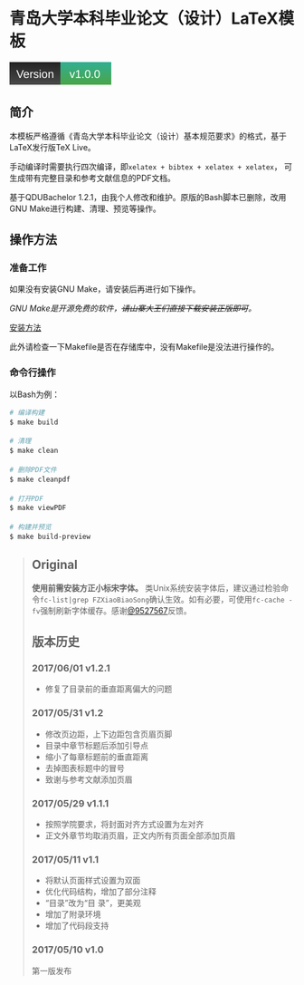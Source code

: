 # 青岛大学本科毕业论文（设计）LaTeX模板

![Version_1.0.0](.github/info/version.svg)

## 简介 
本模板严格遵循《青岛大学本科毕业论文（设计）基本规范要求》的格式，基于LaTeX发行版TeX Live。

手动编译时需要执行四次编译，即`xelatex + bibtex + xelatex + xelatex`， 可生成带有完整目录和参考文献信息的PDF文档。

基于QDUBachelor 1.2.1，由我个人修改和维护。原版的Bash脚本已删除，改用GNU Make进行构建、清理、预览等操作。

## 操作方法

### 准备工作
如果没有安装GNU Make，请安装后再进行如下操作。

*GNU Make是开源免费的软件，~~请山寨大王们直接下载安装正版即可~~。*

[安装方法](./.github/make-installation.md)

此外请检查一下Makefile是否在存储库中，没有Makefile是没法进行操作的。

### 命令行操作

以Bash为例：
```bash
# 编译构建
$ make build

# 清理 
$ make clean

# 删除PDF文件
$ make cleanpdf

# 打开PDF
$ make viewPDF

# 构建并预览
$ make build-preview
```

> ## Original
>
> **使用前需安装方正小标宋字体。**
> 类Unix系统安装字体后，建议通过检验命令`fc-list|grep FZXiaoBiaoSong`确认生效。如有必要，可使用`fc-cache -fv`强制刷新字体缓存。感谢[@9527567](https://github.com/9527567)反馈。
>
>
> ## 版本历史
> ### 2017/06/01 v1.2.1
> - 修复了目录前的垂直距离偏大的问题
> 
> ### 2017/05/31 v1.2
> - 修改页边距，上下边距包含页眉页脚
> - 目录中章节标题后添加引导点
> - 缩小了每章标题前的垂直距离
> - 去掉图表标题中的冒号
> - 致谢与参考文献添加页眉
> 
> ### 2017/05/29 v1.1.1
> - 按照学院要求，将封面对齐方式设置为左对齐
> - 正文外章节均取消页眉，正文内所有页面全部添加页眉
> 
> ### 2017/05/11 v1.1
> - 将默认页面样式设置为双面
> - 优化代码结构，增加了部分注释
> - “目录”改为“目 录”，更美观
> - 增加了附录环境
> - 增加了代码段支持
> 
> ### 2017/05/10 v1.0
> 第一版发布